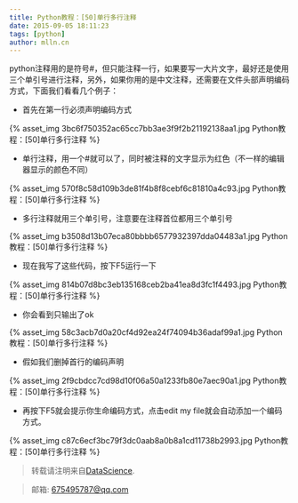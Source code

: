 ```yaml
---
title: Python教程：[50]单行多行注释
date: 2015-09-05 18:11:23
tags: [python]
author: mlln.cn
---
```

python注释用的是符号#，但只能注释一行，如果要写一大片文字，最好还是使用三个单引号进行注释，另外，如果你用的是中文注释，还需要在文件头部声明编码方式，下面我们看看几个例子：

- 首先在第一行必须声明编码方式

{% asset_img 3bc6f750352ac65cc7bb3ae3f9f2b21192138aa1.jpg Python教程：[50]单行多行注释 %}

- 单行注释，用一个#就可以了，同时被注释的文字显示为红色（不一样的编辑器显示的颜色不同）

{% asset_img 570f8c58d109b3de81f4b8f8cebf6c81810a4c93.jpg Python教程：[50]单行多行注释 %}

- 多行注释就用三个单引号，注意要在注释首位都用三个单引号

{% asset_img b3508d13b07eca80bbbb6577932397dda04483a1.jpg Python教程：[50]单行多行注释 %}

- 现在我写了这些代码，按下F5运行一下

{% asset_img 814b07d8bc3eb135168ceb2ba41ea8d3fc1f4493.jpg Python教程：[50]单行多行注释 %}

- 你会看到只输出了ok

{% asset_img 58c3acb7d0a20cf4d92ea24f74094b36adaf99a1.jpg Python教程：[50]单行多行注释 %}

- 假如我们删掉首行的编码声明

{% asset_img 2f9cbdcc7cd98d10f06a50a1233fb80e7aec90a1.jpg Python教程：[50]单行多行注释 %}

- 再按下F5就会提示你生命编码方式，点击edit my file就会自动添加一个编码方式。

{% asset_img c87c6ecf3bc79f3dc0aab8a0b8a1cd11738b2993.jpg Python教程：[50]单行多行注释 %}

> 转载请注明来自[DataScience](http://mlln.cn).

> 邮箱: 675495787@qq.com 
